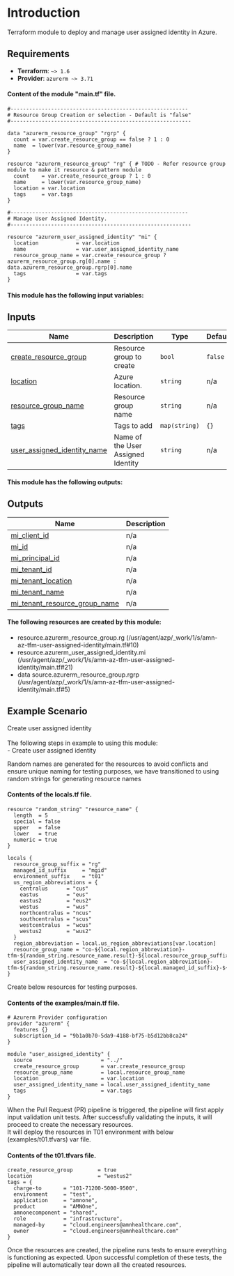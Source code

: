 <!-- BEGIN_TF_DOCS -->
# Introduction 

Terraform module to deploy and manage user assigned identity in Azure.

## Requirements
 - **Terraform**: `~> 1.6`
 - **Provider**: `azurerm ~> 3.71`

#### Content of the module "main.tf" file.
```hcl
#---------------------------------------------------------
# Resource Group Creation or selection - Default is "false"
#----------------------------------------------------------

data "azurerm_resource_group" "rgrp" {
  count = var.create_resource_group == false ? 1 : 0
  name  = lower(var.resource_group_name)
}

resource "azurerm_resource_group" "rg" { # TODO - Refer resource group module to make it resource & pattern module
  count    = var.create_resource_group ? 1 : 0
  name     = lower(var.resource_group_name)
  location = var.location
  tags     = var.tags
}

#---------------------------------------------------------
# Manage User Assigned Identity.
#----------------------------------------------------------

resource "azurerm_user_assigned_identity" "mi" {
  location            = var.location
  name                = var.user_assigned_identity_name
  resource_group_name = var.create_resource_group ? azurerm_resource_group.rg[0].name : data.azurerm_resource_group.rgrp[0].name
  tags                = var.tags
}
```
#### This module has the following input variables:  
## Inputs

| Name | Description | Type | Default | Required |
|------|-------------|------|---------|:--------:|
| <a name="input_create_resource_group"></a> [create\_resource\_group](#input\_create\_resource\_group) | Resource group to create | `bool` | `false` | no |
| <a name="input_location"></a> [location](#input\_location) | Azure location. | `string` | n/a | yes |
| <a name="input_resource_group_name"></a> [resource\_group\_name](#input\_resource\_group\_name) | Resource group name | `string` | n/a | yes |
| <a name="input_tags"></a> [tags](#input\_tags) | Tags to add | `map(string)` | `{}` | no |
| <a name="input_user_assigned_identity_name"></a> [user\_assigned\_identity\_name](#input\_user\_assigned\_identity\_name) | Name of the User Assigned Identity | `string` | n/a | yes |

#### This module has the following outputs:
## Outputs

| Name | Description |
|------|-------------|
| <a name="output_mi_client_id"></a> [mi\_client\_id](#output\_mi\_client\_id) | n/a |
| <a name="output_mi_id"></a> [mi\_id](#output\_mi\_id) | n/a |
| <a name="output_mi_principal_id"></a> [mi\_principal\_id](#output\_mi\_principal\_id) | n/a |
| <a name="output_mi_tenant_id"></a> [mi\_tenant\_id](#output\_mi\_tenant\_id) | n/a |
| <a name="output_mi_tenant_location"></a> [mi\_tenant\_location](#output\_mi\_tenant\_location) | n/a |
| <a name="output_mi_tenant_name"></a> [mi\_tenant\_name](#output\_mi\_tenant\_name) | n/a |
| <a name="output_mi_tenant_resource_group_name"></a> [mi\_tenant\_resource\_group\_name](#output\_mi\_tenant\_resource\_group\_name) | n/a |

#### The following resources are created by this module:


- resource.azurerm_resource_group.rg (/usr/agent/azp/_work/1/s/amn-az-tfm-user-assigned-identity/main.tf#10)
- resource.azurerm_user_assigned_identity.mi (/usr/agent/azp/_work/1/s/amn-az-tfm-user-assigned-identity/main.tf#21)
- data source.azurerm_resource_group.rgrp (/usr/agent/azp/_work/1/s/amn-az-tfm-user-assigned-identity/main.tf#5)


## Example Scenario

Create user assigned identity <br /><br /> The following steps in example to using this module:<br /> - Create user assigned identity

Random names are generated for the resources to avoid conflicts and ensure unique naming for testing purposes, we have transitioned to using random strings for generating resource names
#### Contents of the locals.tf file.
```hcl
resource "random_string" "resource_name" {
  length  = 5
  special = false
  upper   = false
  lower   = true
  numeric = true
}

locals {
  resource_group_suffix = "rg"
  managed_id_suffix     = "mgid"
  environment_suffix    = "t01"
  us_region_abbreviations = {
    centralus      = "cus"
    eastus         = "eus"
    eastus2        = "eus2"
    westus         = "wus"
    northcentralus = "ncus"
    southcentralus = "scus"
    westcentralus  = "wcus"
    westus2        = "wus2"
  }
  region_abbreviation = local.us_region_abbreviations[var.location]
  resource_group_name = "co-${local.region_abbreviation}-tfm-${random_string.resource_name.result}-${local.resource_group_suffix}-${local.environment_suffix}"
  user_assigned_identity_name  = "co-${local.region_abbreviation}-tfm-${random_string.resource_name.result}-${local.managed_id_suffix}-${local.environment_suffix}"
} 
```
Create below resources for testing purposes.
####  Contents of the examples/main.tf file.
```hcl
# Azurerm Provider configuration
provider "azurerm" {
  features {}
  subscription_id = "9b1a0b70-5da9-4188-bf75-b5d12bb8ca24"
}

module "user_assigned_identity" {
  source                      = "../"
  create_resource_group       = var.create_resource_group
  resource_group_name         = local.resource_group_name
  location                    = var.location
  user_assigned_identity_name = local.user_assigned_identity_name
  tags                        = var.tags
}
``` 
When the Pull Request (PR) pipeline is triggered, the pipeline will first apply input validation unit tests. After successfully validating the inputs, it will proceed to create the necessary resources.   
It will deploy the resources in T01 environment with below (examples/t01.tfvars) var file.
#### Contents of the t01.tfvars file.
```hcl
create_resource_group        = true
location                     = "westus2"
tags = {
  charge-to       = "101-71200-5000-9500",
  environment     = "test",
  application     = "amnone",
  product         = "AMNOne",
  amnonecomponent = "shared",
  role            = "infrastructure",
  managed-by      = "cloud.engineers@amnhealthcare.com",
  owner           = "cloud.engineers@amnhealthcare.com"
}
```
Once the resources are created, the pipeline runs tests to ensure everything is functioning as expected. Upon successful completion of these tests, the pipeline will automatically tear down all the created resources.
<!-- END_TF_DOCS -->